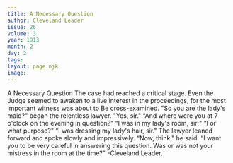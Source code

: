 ```yaml
---
title: A Necessary Question
author: Cleveland Leader
issue: 26
volume: 3
year: 1913
month: 2
day: 2
tags:
layout: page.njk
image:
---
```

A Necessary Question      The case had reached a critical stage. Even the Judge seemed to awaken to a live interest in the proceedings, for the most important witness was about to Be cross-examined.   "So you are the lady's maid?" began the relentless lawyer.   "Yes, sir."   “And where were you at 7 o'clock on the evening in question?"   “I was in my lady's room, sir;"   “For what purpose?"   “I was dressing my lady's hair, sir."   The lawyer leaned forward and spoke slowly and impressively.   “Now, think," he said. “I want you to be very careful in answering this question. Was or was not your mistress in the room at the time?" -Cleveland Leader.   
